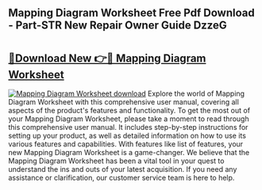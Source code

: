 ## Mapping Diagram Worksheet Free Pdf Download - Part-STR New Repair Owner Guide DzzeG

# <h2><a href="http://dfmmffx.blite.top/?on=Mapping+Diagram+Worksheet">🔗Download New 👉🔴 Mapping Diagram Worksheet</a></h2>

[![Mapping Diagram Worksheet download](https://i.imgur.com/lujVjoI.png)](http://dfmmffx.blite.top/?on=Mapping+Diagram+Worksheet)
Explore the world of Mapping Diagram Worksheet with this comprehensive user manual, covering all aspects of the product's features and functionality. To get the most out of your Mapping Diagram Worksheet, please take a moment to read through this comprehensive user manual. It includes step-by-step instructions for setting up your product, as well as detailed information on how to use its various features and capabilities. With features like list of features, your new Mapping Diagram Worksheet is a game-changer. We believe that the Mapping Diagram Worksheet has been a vital tool in your quest to understand the ins and outs of your latest acquisition. If you need any assistance or clarification, our customer service team is here to help.
